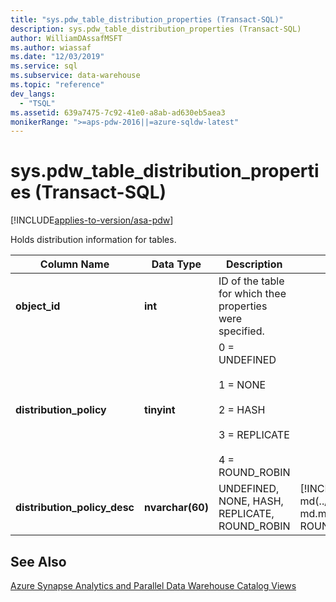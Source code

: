 ```yaml
---
title: "sys.pdw_table_distribution_properties (Transact-SQL)"
description: sys.pdw_table_distribution_properties (Transact-SQL)
author: WilliamDAssafMSFT
ms.author: wiassaf
ms.date: "12/03/2019"
ms.service: sql
ms.subservice: data-warehouse
ms.topic: "reference"
dev_langs:
  - "TSQL"
ms.assetid: 639a7475-7c92-41e0-a8ab-ad630eb5aea3
monikerRange: ">=aps-pdw-2016||=azure-sqldw-latest"
---
```

# sys.pdw_table_distribution_properties (Transact-SQL)
[!INCLUDE[applies-to-version/asa-pdw](../../includes/applies-to-version/asa-pdw.md)]

  Holds distribution information for tables.  
  
|Column Name|Data Type|Description|Range|  
|-----------------|---------------|-----------------|-----------|  
|**object_id**|**int**|ID of the table for which thee properties were specified.||  
|**distribution_policy**|**tinyint**|0 = UNDEFINED<br /><br /> 1 = NONE<br /><br /> 2 = HASH<br /><br /> 3 = REPLICATE<br /><br /> 4 = ROUND_ROBIN||  
|**distribution_policy_desc**|**nvarchar(60)**|UNDEFINED, NONE, HASH, REPLICATE, ROUND_ROBIN|[!INCLUDEssazuresynapse-md(../../includes/ssazuresynapse-md.md)] returns either HASH, ROUND_ROBIN or REPLICATE.|  
  
## See Also  
 [Azure Synapse Analytics and Parallel Data Warehouse Catalog Views](../../relational-databases/system-catalog-views/sql-data-warehouse-and-parallel-data-warehouse-catalog-views.md)  
  
  
